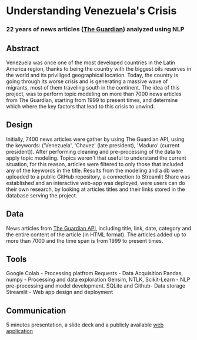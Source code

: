 # Understanding Venezuela's Crisis 
### 22 years of news articles ([The Guardian](https://www.theguardian.com/us)) analyzed using NLP

## Abstract

Venezuela was once one of the most developed countries in the Latin America region, thanks to being the country with the biggest oils reserves in the world
and its priviliged geographical location. Today, the country is going through its worse crisis and is generating a massive wave of migrants, most of them traveling
south in the continent. The idea of this project, was to perform topic modeling on more than 7000 news articles from The Guardian, starting from 1999 to present times, and determine which where the key factors that lead to this crisis to unwind. 


## Design

Initially, 7400 news articles were gather by using The Guardian API, using the keywords: ('Venezuela', 'Chavez' (late president), 'Maduro' (current president)). After performing cleaning and pre-processing of the data to apply topic modeling. Topics weren't that useful to understand the current situation, for this reason, articles were filtered to only those that included any of the keywords in the title. Results from the modeling and a db were uploaded to a public GitHub repository, a connection to Streamlit Share was established and an interactive web-app was deployed, were users can do their own research, by looking at articles titles and their links stored in the database serving the project. 


## Data

News articles from [The Guardian API](https://open-platform.theguardian.com/documentation/search), including title, link, date, category and the entire content of the article (in HTML format). The articles added up to more than 7000 and the time span is from 1999 to present times. 

## Tools 

Google Colab - Processing platfrom
Requests - Data Acquisition
Pandas, numpy - Processing and data exploration
Gensim, NTLK, Scikit-Learn - NLP pre-processing and model development. 
SQLite and Github- Data storage
Streamlit - Web app design and deployment

## Communication 

5 minutes presentation, a slide deck and a publicly available [web application](https://share.streamlit.io/robertue1/engineering/main/app.py)


